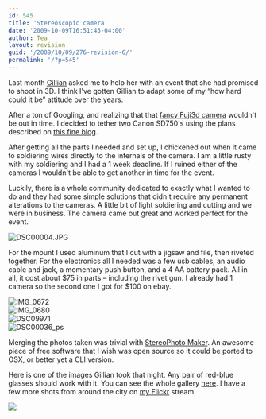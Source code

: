 ```yaml
---
id: 545
title: 'Stereoscopic camera'
date: '2009-10-09T16:51:43-04:00'
author: Tea
layout: revision
guid: '/2009/10/09/276-revision-6/'
permalink: '/?p=545'
---
```


Last month [Gillian](http://www.gillianbowling.com) asked me to help her with an event that she had promised to shoot in 3D. I think I've gotten Gillian to adapt some of my “how hard could it be” attitude over the years.

After a ton of Googling, and realizing that that [fancy Fuji3d camera](http://www.fujifilm.com/products/3d/camera/finepix_real3dw1/) wouldn't be out in time. I decided to tether two Canon SD750's using the plans described on [this fine blog](http://3dbruce.blogspot.com/).

After getting all the parts I needed and set up, I chickened out when it came to soldiering wires directly to the internals of the camera. I am a little rusty with my soldiering and I had a 1 week deadline. If I ruined either of the cameras I wouldn't be able to get another in time for the event.

Luckily, there is a whole community dedicated to exactly what I wanted to do and they had some simple solutions that didn't require any permanent alterations to the cameras. A little bit of light soldiering and cutting and we were in business. The camera came out great and worked perfect for the event.

![DSC00004.JPG](/blog/wp-content/uploads/2009/10/38.jpg "DSC00004.JPG")

For the mount I used aluminum that I cut with a jigsaw and file, then riveted together. For the electronics all I needed was a few usb cables, an audio cable and jack, a momentary push button, and a 4 AA battery pack. All in all, it cost about $75 in parts – including the rivet gun. I already had 1 camera so the second one I got for $100 on ebay.

![IMG_0672](/blog/wp-content/uploads/2009/10/3.jpg "IMG_0672")  
![IMG_0680](/blog/wp-content/uploads/2009/10/9.jpg "IMG_0680")  
![DSC09971](/blog/wp-content/uploads/2009/10/20.jpg "DSC09971")  
![DSC00036_ps](/blog/wp-content/uploads/2009/10/17.jpg "DSC00036_ps")

Merging the photos taken was trivial with [StereoPhoto Maker](http://stereo.jpn.org/eng/stphmkr/). An awesome piece of free software that I wish was open source so it could be ported to OSX, or better yet a CLI version.

Here is one of the images Gillian took that night. Any pair of red-blue glasses should work with it. You can see the whole gallery [here](http://www.zanazazzi.com/gallery/album384). I have a few more shots from around the city on [my Flickr](http://www.flickr.com/photos/teacurran/sets/72157622238579827/) stream.

![](http://www.zanazazzi.com/albums/album384/IMG_0107_s.sized.jpg)